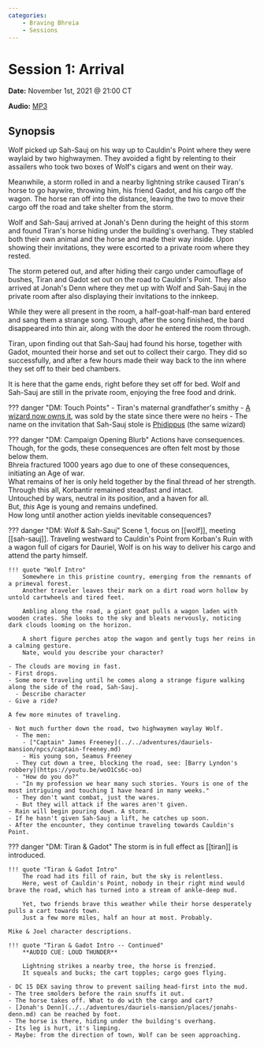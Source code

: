 ```yaml
---
categories:
    - Braving Bhreia
    - Sessions
---
```

# Session 1: Arrival

**Date:** November 1st, 2021 @ 21:00 CT

**Audio:** [MP3](https://drive.google.com/file/d/1LUe85OYEmYOIX4Oxu8oueW37PZFzJZ9M/view?usp=sharing)

## Synopsis

Wolf picked up Sah-Sauj on his way up to Cauldin's Point where they were waylaid by two highwaymen. They avoided a fight by relenting to their assailers who took two boxes of Wolf's cigars and went on their way.

Meanwhile, a storm rolled in and a nearby lightning strike caused Tiran's horse to go haywire, throwing him, his friend Gadot, and his cargo off the wagon. The horse ran off into the distance, leaving the two to move their cargo off the road and take shelter from the storm.

Wolf and Sah-Sauj arrived at Jonah's Denn during the height of this storm and found Tiran's horse hiding under the building's overhang. They stabled both their own animal and the horse and made their way inside. Upon showing their invitations, they were escorted to a private room where they rested.

The storm petered out, and after hiding their cargo under camouflage of bushes, Tiran and Gadot set out on the road to Cauldin's Point. They also arrived at Jonah's Denn where they met up with Wolf and Sah-Sauj in the private room after also displaying their invitations to the innkeep.

While they were all present in the room, a half-goat-half-man bard entered and sang them a strange song. Though, after the song finished, the bard disappeared into thin air, along with the door he entered the room through.

Tiran, upon finding out that Sah-Sauj had found his horse, together with Gadot, mounted their horse and set out to collect their cargo. They did so successfully, and after a few hours made their way back to the inn where they set off to their bed chambers.

It is here that the game ends, right before they set off for bed. Wolf and Sah-Sauj are still in the private room, enjoying the free food and drink.

??? danger "DM: Touch Points"
    - Tiran's maternal grandfather's smithy
      - [A wizard now owns it](../../adventures/dauriels-mansion/npcs/phidippus.md), was sold by the state since there were no heirs
    - The name on the invitation that Sah-Sauj stole is [Phidippus](../../adventures/dauriels-mansion/npcs/phidippus.md) (the same wizard)

??? danger "DM: Campaign Opening Blurb"
    Actions have consequences.  
    Though, for the gods, these consequences are often felt most by those below them.  
    Bhreia fractured 1000 years ago due to one of these consequences, initiating an Age of war.  
    What remains of her is only held together by the final thread of her strength.  
    Through this all, Korbantir remained steadfast and intact.  
    Untouched by wars, neutral in its position, and a haven for all.  
    But, *this* Age is young and remains undefined.  
    How long until another action yields inevitable consequences?

??? danger "DM: Wolf & Sah-Sauj"
    Scene 1, focus on [[wolf]], meeting [[sah-sauj]]. Traveling westward to Cauldin's Point from Korban's Ruin with a wagon full of cigars for Dauriel, Wolf is on his way to deliver his cargo and attend the party himself.

    !!! quote "Wolf Intro"
        Somewhere in this pristine country, emerging from the remnants of a primeval forest.  
        Another traveler leaves their mark on a dirt road worn hollow by untold cartwheels and tired feet.  

        Ambling along the road, a giant goat pulls a wagon laden with wooden crates. She looks to the sky and bleats nervously, noticing dark clouds looming on the horizon.  

        A short figure perches atop the wagon and gently tugs her reins in a calming gesture.  
        Nate, would you describe your character?

    - The clouds are moving in fast.
    - First drops.
    - Some more traveling until he comes along a strange figure walking along the side of the road, Sah-Sauj.
      - Describe character
    - Give a ride?

    A few more minutes of traveling.

    - Not much further down the road, two highwaymen waylay Wolf.
      - The men:
        - ["Captain" James Freeney](../../adventures/dauriels-mansion/npcs/captain-freeney.md)
        - His young son, Seamus Freeney
      - They cut down a tree, blocking the road, see: [Barry Lyndon's robbery](https://youtu.be/woO1Cs6c-oo)
      - "How do you do?"
      - "In my profession we hear many such stories. Yours is one of the most intriguing and touching I have heard in many weeks."
      - They don't want combat, just the wares.
      - But they will attack if the wares aren't given.
    - Rain will begin pouring down. A storm.
    - If he hasn't given Sah-Sauj a lift, he catches up soon.
    - After the encounter, they continue traveling towards Cauldin's Point.

??? danger "DM: Tiran & Gadot"
    The storm is in full effect as [[tiran]] is introduced.

    !!! quote "Tiran & Gadot Intro"
        The road had its fill of rain, but the sky is relentless.  
        Here, west of Cauldin's Point, nobody in their right mind would brave the road, which has turned into a stream of ankle-deep mud.  

        Yet, two friends brave this weather while their horse desperately pulls a cart towards town.  
        Just a few more miles, half an hour at most. Probably.  

    Mike & Joel character descriptions.

    !!! quote "Tiran & Gadot Intro -- Continued"
        **AUDIO CUE: LOUD THUNDER**

        Lightning strikes a nearby tree, the horse is frenzied.  
        It squeals and bucks; the cart topples; cargo goes flying.  

    - DC 15 DEX saving throw to prevent sailing head-first into the mud.
    - The tree smolders before the rain snuffs it out.
    - The horse takes off. What to do with the cargo and cart?
    - [Jonah's Denn](../../adventures/dauriels-mansion/places/jonahs-denn.md) can be reached by foot.
    - The horse is there, hiding under the building's overhang.
    - Its leg is hurt, it's limping.
    - Maybe: from the direction of town, Wolf can be seen approaching.
